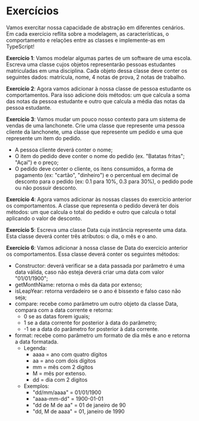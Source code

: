 # Exercícios

Vamos exercitar nossa capacidade de abstração em diferentes cenários. Em cada exercício reflita sobre a modelagem, as características, o comportamento e relações entre as classes e implemente-as em TypeScript!

**Exercício 1**: Vamos modelar algumas partes de um software de uma escola. Escreva uma classe cujos objetos representarão pessoas estudantes matriculadas em uma disciplina. Cada objeto dessa classe deve conter os seguintes dados: matrícula, nome, 4 notas de prova, 2 notas de trabalho.

**Exercício 2**: Agora vamos adicionar à nossa classe de pessoa estudante os comportamentos. Para isso adicione dois métodos: um que calcula a soma das notas da pessoa estudante e outro que calcula a média das notas da pessoa estudante.

**Exercício 3**: Vamos mudar um pouco nosso contexto para um sistema de vendas de uma lanchonete. Crie uma classe que represente uma pessoa cliente da lanchonete, uma classe que represente um pedido e uma que represente um item do pedido.

  * A pessoa cliente deverá conter o nome;
  * O item do pedido deve conter o nome do pedido (ex. "Batatas fritas"; "Açaí") e o preço;
  * O pedido deve conter o cliente, os itens consumidos, a forma de pagamento (ex: "cartão", "dinheiro") e o percentual em decimal de desconto para o pedido (ex: 0.1 para 10%, 0.3 para 30%), o pedido pode ou não possuir desconto.

**Exercício 4**: Agora vamos adicionar às nossas classes do exercício anterior os comportamentos. A classe que representa o pedido deverá ter dois métodos: um que calcula o total do pedido e outro que calcula o total aplicando o valor de desconto.

**Exercício 5**: Escreva uma classe Data cuja instância represente uma data. Esta classe deverá conter três atributos: o dia, o mês e o ano.

**Exercício 6**: Vamos adicionar à nossa classe de Data do exercicio anterior os comportamentos. Essa classe deverá conter os seguintes métodos:
  * Constructor: deverá verificar se a data passada por parâmetro é uma data válida, caso não esteja deverá criar uma data com valor "01/01/1900";
  * getMonthName: retorna o mês da data por extenso;
  * isLeapYear: retorna verdadeiro se o ano é bissexto e falso caso não seja;
  * compare: recebe como parâmetro um outro objeto da classe Data, compara com a data corrente e retorna:
    * 0 se as datas forem iguais;
    * 1 se a data corrente for posterior à data do parâmetro;
    * -1 se a data do parâmetro for posterior à data corrente.
  * format: recebe como parâmetro um formato de dia mês e ano e retorna a data formatada.
    * Legenda:
      * aaaa = ano com quatro dígitos
      * aa = ano com dois dígitos
      * mm = mês com 2 digitos
      * M = mês por extenso.
      * dd = dia com 2 digitos
    * Exemplos:
      * "dd/mm/aaaa" = 01/01/1900
      * "aaaa-mm-dd" = 1900-01-01
      * "dd de M de aa" = 01 de janeiro de 90
      * "dd, M de aaaa" = 01, janeiro de 1990